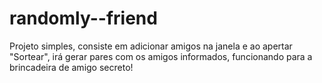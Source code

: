 # randomly--friend
Projeto simples, consiste em adicionar amigos na janela e ao apertar "Sortear", irá gerar pares com os amigos informados, funcionando para a brincadeira de amigo secreto!
